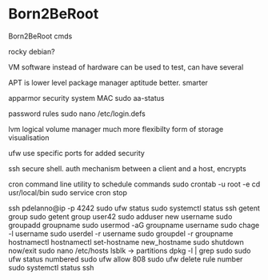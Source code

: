 # Born2BeRoot

Born2BeRoot cmds

rocky debian?

 VM
software instead of hardware
can be used to test, can have several

APT is lower level
package manager
aptitude better. smarter

apparmor
security system MAC
sudo aa-status

password rules
sudo nano /etc/login.defs

lvm
logical volume manager
much more flexibilty
form of storage visualisation

ufw
use specific ports for added security

ssh
secure shell. auth mechanism between a client and a host, encrypts

cron
command line utility to schedule commands
sudo crontab -u root -e
cd usr/local/bin
sudo service cron stop


ssh pdelanno@ip -p 4242
sudo ufw status
sudo systemctl status ssh
getent group sudo
getent group user42
sudo adduser new username
sudo groupadd groupname
sudo usermod -aG groupname username
sudo chage -l username
sudo userdel -r username
sudo groupdel -r groupname
hostnamectl
hostnamectl set-hostname new_hostname
sudo shutdown now/exit
sudo nano /etc/hosts
lsblk -> partitions
dpkg -l | grep sudo
sudo ufw status numbered
sudo ufw allow 808
sudo ufw delete rule number
sudo systemctl status ssh

